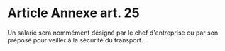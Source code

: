 # Article Annexe art. 25

Un salarié sera nommément désigné par le chef d'entreprise ou par son préposé pour veiller à la sécurité du transport.
